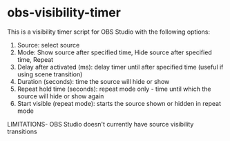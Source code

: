 # obs-visibility-timer

This is a visibility timer script for OBS Studio with the following options:

1. Source: select source
2. Mode: Show source after specified time, Hide source after specified time, Repeat
3. Delay after activated (ms): delay timer until after specified time (useful if using scene transition)
4. Duration (seconds): time the source will hide or show
5. Repeat hold time (seconds): repeat mode only - time until which the source will hide or show again
6. Start visible (repeat mode): starts the source shown or hidden in repeat mode

LIMITATIONS-
OBS Studio doesn't currently have source visibility transitions
